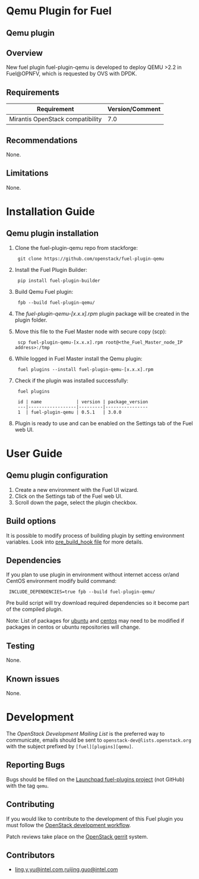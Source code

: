 Qemu Plugin for Fuel
================================

Qemu plugin
-----------------------

Overview
--------

New fuel plugin fuel-plugin-qemu is developed to deploy QEMU >2.2 in Fuel@OPNFV, which is requested by OVS with DPDK.

Requirements
------------

| Requirement                      | Version/Comment |
|----------------------------------|-----------------|
| Mirantis OpenStack compatibility | 7.0             |

Recommendations
---------------

None.

Limitations
-----------

None.

Installation Guide
==================

Qemu plugin installation
----------------------------------------

1. Clone the fuel-plugin-qemu repo from stackforge:

        git clone https://github.com/openstack/fuel-plugin-qemu

2. Install the Fuel Plugin Builder:

        pip install fuel-plugin-builder

3. Build Qemu Fuel plugin:

        fpb --build fuel-plugin-qemu/

4. The *fuel-plugin-qemu-[x.x.x].rpm* plugin package will be created in the plugin folder.
  
5. Move this file to the Fuel Master node with secure copy (scp):

        scp fuel-plugin-qemu-[x.x.x].rpm root@<the_Fuel_Master_node_IP address>:/tmp

6. While logged in Fuel Master install the Qemu plugin:

        fuel plugins --install fuel-plugin-qemu-[x.x.x].rpm

7. Check if the plugin was installed successfully:

        fuel plugins

        id | name             | version | package_version
        ---|------------------|---------|----------------
        1  | fuel-plugin-qemu | 0.5.1   | 3.0.0

8. Plugin is ready to use and can be enabled on the Settings tab of the Fuel web UI.


User Guide
==========

Qemu plugin configuration
---------------------------------------------

1. Create a new environment with the Fuel UI wizard.
2. Click on the Settings tab of the Fuel web UI.
3. Scroll down the page, select the plugin checkbox. 


Build options
-------------

It is possible to modify process of building plugin by setting environment variables. Look into [pre_build_hook file](pre_build_hook) for more details.

Dependencies
------------

If you plan to use plugin in environment without internet access or/and CentOS environment modify build command:

     INCLUDE_DEPENDENCIES=true fpb --build fuel-plugin-qemu/

Pre build script will try download required dependencies so it become part of the compiled plugin.

Note: List of packages for [ubuntu](qemu_package/ubuntu/dependencies.txt) and [centos](qemu_package/centos/dependencies.txt) may need to be modified if packages in centos or ubuntu repositories will change.

Testing
-------

None.

Known issues
------------

None.



Development
===========

The *OpenStack Development Mailing List* is the preferred way to communicate,
emails should be sent to `openstack-dev@lists.openstack.org` with the subject
prefixed by `[fuel][plugins][qemu]`.

Reporting Bugs
--------------

Bugs should be filled on the [Launchpad fuel-plugins project](
https://bugs.launchpad.net/fuel-plugins) (not GitHub) with the tag `qemu`.


Contributing
------------

If you would like to contribute to the development of this Fuel plugin you must
follow the [OpenStack development workflow](
http://docs.openstack.org/infra/manual/developers.html#development-workflow).

Patch reviews take place on the [OpenStack gerrit](
https://review.openstack.org/#/q/status:open+project:stackforge/fuel-plugin-qemu,n,z)
system.

Contributors
------------

* ling.y.yu@intel.com,ruijing.guo@intel.com

